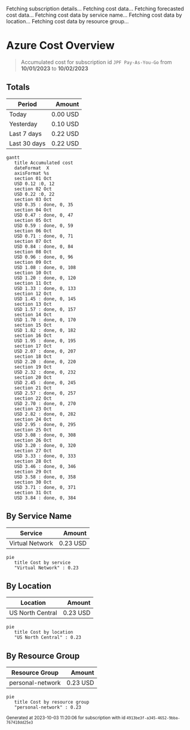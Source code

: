 Fetching subscription details...
Fetching cost data...
Fetching forecasted cost data...
Fetching cost data by service name...
Fetching cost data by location...
Fetching cost data by resource group...
# Azure Cost Overview

> Accumulated cost for subscription id `JPF Pay-As-You-Go` from **10/01/2023** to **10/02/2023**

## Totals

|Period|Amount|
|---|---:|
|Today|0.00 USD|
|Yesterday|0.10 USD|
|Last 7 days|0.22 USD|
|Last 30 days|0.22 USD|

```mermaid
gantt
   title Accumulated cost
   dateFormat  X
   axisFormat %s
   section 01 Oct
   USD 0.12 :0, 12
   section 02 Oct
   USD 0.22 :0, 22
   section 03 Oct
   USD 0.35 : done, 0, 35
   section 04 Oct
   USD 0.47 : done, 0, 47
   section 05 Oct
   USD 0.59 : done, 0, 59
   section 06 Oct
   USD 0.71 : done, 0, 71
   section 07 Oct
   USD 0.84 : done, 0, 84
   section 08 Oct
   USD 0.96 : done, 0, 96
   section 09 Oct
   USD 1.08 : done, 0, 108
   section 10 Oct
   USD 1.20 : done, 0, 120
   section 11 Oct
   USD 1.33 : done, 0, 133
   section 12 Oct
   USD 1.45 : done, 0, 145
   section 13 Oct
   USD 1.57 : done, 0, 157
   section 14 Oct
   USD 1.70 : done, 0, 170
   section 15 Oct
   USD 1.82 : done, 0, 182
   section 16 Oct
   USD 1.95 : done, 0, 195
   section 17 Oct
   USD 2.07 : done, 0, 207
   section 18 Oct
   USD 2.20 : done, 0, 220
   section 19 Oct
   USD 2.32 : done, 0, 232
   section 20 Oct
   USD 2.45 : done, 0, 245
   section 21 Oct
   USD 2.57 : done, 0, 257
   section 22 Oct
   USD 2.70 : done, 0, 270
   section 23 Oct
   USD 2.82 : done, 0, 282
   section 24 Oct
   USD 2.95 : done, 0, 295
   section 25 Oct
   USD 3.08 : done, 0, 308
   section 26 Oct
   USD 3.20 : done, 0, 320
   section 27 Oct
   USD 3.33 : done, 0, 333
   section 28 Oct
   USD 3.46 : done, 0, 346
   section 29 Oct
   USD 3.58 : done, 0, 358
   section 30 Oct
   USD 3.71 : done, 0, 371
   section 31 Oct
   USD 3.84 : done, 0, 384
```

## By Service Name

|Service|Amount|
|---|---:|
|Virtual Network|0.23 USD|

```mermaid
pie
   title Cost by service
   "Virtual Network" : 0.23
```

## By Location

|Location|Amount|
|---|---:|
|US North Central|0.23 USD|

```mermaid
pie
   title Cost by location
   "US North Central" : 0.23
```

## By Resource Group

|Resource Group|Amount|
|---|---:|
|personal-network|0.23 USD|

```mermaid
pie
   title Cost by resource group
   "personal-network" : 0.23
```

<sup>Generated at 2023-10-03 11:20:06 for subscription with id `4913be3f-a345-4652-9bba-767418dd25e3`</sup>
